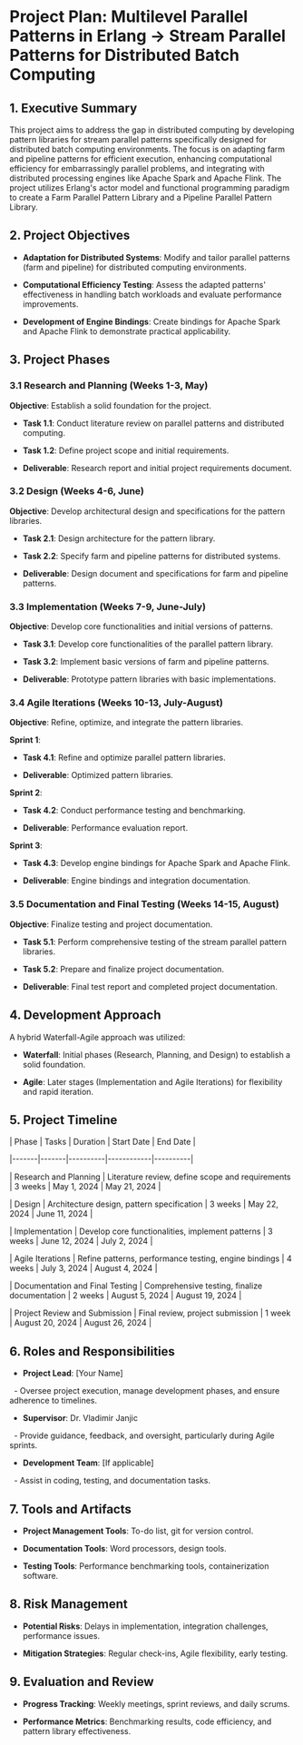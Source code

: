 # Project Plan: Multilevel Parallel Patterns in Erlang -> Stream Parallel Patterns for Distributed Batch Computing

## 1. Executive Summary

This project aims to address the gap in distributed computing by developing pattern libraries for stream parallel patterns specifically designed for distributed batch computing environments. The focus is on adapting farm and pipeline patterns for efficient execution, enhancing computational efficiency for embarrassingly parallel problems, and integrating with distributed processing engines like Apache Spark and Apache Flink. The project utilizes Erlang's actor model and functional programming paradigm to create a Farm Parallel Pattern Library and a Pipeline Parallel Pattern Library.

## 2. Project Objectives

- **Adaptation for Distributed Systems**: Modify and tailor parallel patterns (farm and pipeline) for distributed computing environments.

- **Computational Efficiency Testing**: Assess the adapted patterns' effectiveness in handling batch workloads and evaluate performance improvements.

- **Development of Engine Bindings**: Create bindings for Apache Spark and Apache Flink to demonstrate practical applicability.

## 3. Project Phases

### 3.1 Research and Planning (Weeks 1-3, May)

**Objective**: Establish a solid foundation for the project.

- **Task 1.1**: Conduct literature review on parallel patterns and distributed computing.

- **Task 1.2**: Define project scope and initial requirements.

- **Deliverable**: Research report and initial project requirements document.

### 3.2 Design (Weeks 4-6, June)

**Objective**: Develop architectural design and specifications for the pattern libraries.

- **Task 2.1**: Design architecture for the pattern library.

- **Task 2.2**: Specify farm and pipeline patterns for distributed systems.

- **Deliverable**: Design document and specifications for farm and pipeline patterns.

### 3.3 Implementation (Weeks 7-9, June-July)

**Objective**: Develop core functionalities and initial versions of patterns.

- **Task 3.1**: Develop core functionalities of the parallel pattern library.

- **Task 3.2**: Implement basic versions of farm and pipeline patterns.

- **Deliverable**: Prototype pattern libraries with basic implementations.

### 3.4 Agile Iterations (Weeks 10-13, July-August)

**Objective**: Refine, optimize, and integrate the pattern libraries.

**Sprint 1**:

- **Task 4.1**: Refine and optimize parallel pattern libraries.

- **Deliverable**: Optimized pattern libraries.

**Sprint 2**:

- **Task 4.2**: Conduct performance testing and benchmarking.

- **Deliverable**: Performance evaluation report.

**Sprint 3**:

- **Task 4.3**: Develop engine bindings for Apache Spark and Apache Flink.

- **Deliverable**: Engine bindings and integration documentation.

### 3.5 Documentation and Final Testing (Weeks 14-15, August)

**Objective**: Finalize testing and project documentation.

- **Task 5.1**: Perform comprehensive testing of the stream parallel pattern libraries.

- **Task 5.2**: Prepare and finalize project documentation.

- **Deliverable**: Final test report and completed project documentation.

## 4. Development Approach

A hybrid Waterfall-Agile approach was utilized:

- **Waterfall**: Initial phases (Research, Planning, and Design) to establish a solid foundation.

- **Agile**: Later stages (Implementation and Agile Iterations) for flexibility and rapid iteration.

## 5. Project Timeline

| Phase | Tasks | Duration | Start Date | End Date |

|-------|-------|----------|------------|----------|

| Research and Planning | Literature review, define scope and requirements | 3 weeks | May 1, 2024 | May 21, 2024 |

| Design | Architecture design, pattern specification | 3 weeks | May 22, 2024 | June 11, 2024 |

| Implementation | Develop core functionalities, implement patterns | 3 weeks | June 12, 2024 | July 2, 2024 |

| Agile Iterations | Refine patterns, performance testing, engine bindings | 4 weeks | July 3, 2024 | August 4, 2024 |

| Documentation and Final Testing | Comprehensive testing, finalize documentation | 2 weeks | August 5, 2024 | August 19, 2024 |

| Project Review and Submission | Final review, project submission | 1 week | August 20, 2024 | August 26, 2024 |

## 6. Roles and Responsibilities

- **Project Lead**: [Your Name]

  - Oversee project execution, manage development phases, and ensure adherence to timelines.

- **Supervisor**: Dr. Vladimir Janjic

  - Provide guidance, feedback, and oversight, particularly during Agile sprints.

- **Development Team**: [If applicable]

  - Assist in coding, testing, and documentation tasks.

## 7. Tools and Artifacts

- **Project Management Tools**: To-do list, git for version control.

- **Documentation Tools**: Word processors, design tools.

- **Testing Tools**: Performance benchmarking tools, containerization software.

## 8. Risk Management

- **Potential Risks**: Delays in implementation, integration challenges, performance issues.

- **Mitigation Strategies**: Regular check-ins, Agile flexibility, early testing.

## 9. Evaluation and Review

- **Progress Tracking**: Weekly meetings, sprint reviews, and daily scrums.

- **Performance Metrics**: Benchmarking results, code efficiency, and pattern library effectiveness.